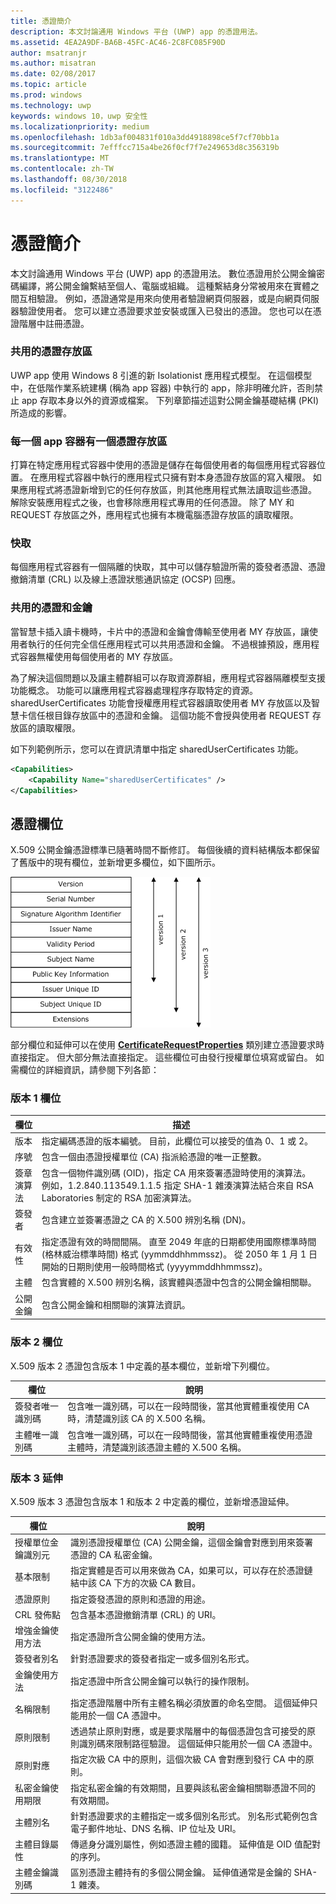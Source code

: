 ```yaml
---
title: 憑證簡介
description: 本文討論通用 Windows 平台 (UWP) app 的憑證用法。
ms.assetid: 4EA2A9DF-BA6B-45FC-AC46-2C8FC085F90D
author: msatranjr
ms.author: misatran
ms.date: 02/08/2017
ms.topic: article
ms.prod: windows
ms.technology: uwp
keywords: windows 10，uwp 安全性
ms.localizationpriority: medium
ms.openlocfilehash: 1db3af004831f010a3dd4918898ce5f7cf70bb1a
ms.sourcegitcommit: 7efffcc715a4be26f0cf7f7e249653d8c356319b
ms.translationtype: MT
ms.contentlocale: zh-TW
ms.lasthandoff: 08/30/2018
ms.locfileid: "3122486"
---
```

# <a name="intro-to-certificates"></a>憑證簡介




本文討論通用 Windows 平台 (UWP) app 的憑證用法。 數位憑證用於公開金鑰密碼編譯，將公開金鑰繫結至個人、電腦或組織。 這種繫結身分常被用來在實體之間互相驗證。 例如，憑證通常是用來向使用者驗證網頁伺服器，或是向網頁伺服器驗證使用者。 您可以建立憑證要求並安裝或匯入已發出的憑證。 您也可以在憑證階層中註冊憑證。

### <a name="shared-certificate-stores"></a>共用的憑證存放區

UWP app 使用 Windows 8 引進的新 Isolationist 應用程式模型。 在這個模型中，在低階作業系統建構 (稱為 app 容器) 中執行的 app，除非明確允許，否則禁止 app 存取本身以外的資源或檔案。 下列章節描述這對公開金鑰基礎結構 (PKI) 所造成的影響。

### <a name="certificate-storage-per-app-container"></a>每一個 app 容器有一個憑證存放區

打算在特定應用程式容器中使用的憑證是儲存在每個使用者的每個應用程式容器位置。 在應用程式容器中執行的應用程式只擁有對本身憑證存放區的寫入權限。 如果應用程式將憑證新增到它的任何存放區，則其他應用程式無法讀取這些憑證。 解除安裝應用程式之後，也會移除應用程式專用的任何憑證。 除了 MY 和 REQUEST 存放區之外，應用程式也擁有本機電腦憑證存放區的讀取權限。

### <a name="cache"></a>快取

每個應用程式容器有一個隔離的快取，其中可以儲存驗證所需的簽發者憑證、憑證撤銷清單 (CRL) 以及線上憑證狀態通訊協定 (OCSP) 回應。

### <a name="shared-certificates-and-keys"></a>共用的憑證和金鑰

當智慧卡插入讀卡機時，卡片中的憑證和金鑰會傳輸至使用者 MY 存放區，讓使用者執行的任何完全信任應用程式可以共用憑證和金鑰。 不過根據預設，應用程式容器無權使用每個使用者的 MY 存放區。

為了解決這個問題以及讓主體群組可以存取資源群組，應用程式容器隔離模型支援功能概念。 功能可以讓應用程式容器處理程序存取特定的資源。 sharedUserCertificates 功能會授權應用程式容器讀取使用者 MY 存放區以及智慧卡信任根目錄存放區中的憑證和金鑰。 這個功能不會授與使用者 REQUEST 存放區的讀取權限。

如下列範例所示，您可以在資訊清單中指定 sharedUserCertificates 功能。

```xml
<Capabilities>
    <Capability Name="sharedUserCertificates" />
</Capabilities>
```

## <a name="certificate-fields"></a>憑證欄位


X.509 公開金鑰憑證標準已隨著時間不斷修訂。 每個後續的資料結構版本都保留了舊版中的現有欄位，並新增更多欄位，如下圖所示。

![x.509 憑證版本 1、2 及 3](images/x509certificateversions.png)

部分欄位和延伸可以在使用 [**CertificateRequestProperties**](https://msdn.microsoft.com/library/windows/apps/br212079) 類別建立憑證要求時直接指定。 但大部分無法直接指定。 這些欄位可由發行授權單位填寫或留白。 如需欄位的詳細資訊，請參閱下列各節：

### <a name="version-1-fields"></a>版本 1 欄位

| 欄位 | 描述 |
|-------|-------------|
| 版本 | 指定編碼憑證的版本編號。 目前，此欄位可以接受的值為 0、1 或 2。 |
| 序號 | 包含一個由憑證授權單位 (CA) 指派給憑證的唯一正整數。 |
| 簽章演算法 | 包含一個物件識別碼 (OID)，指定 CA 用來簽署憑證時使用的演算法。 例如，1.2.840.113549.1.1.5 指定 SHA-1 雜湊演算法結合來自 RSA Laboratories 制定的 RSA 加密演算法。 |
| 簽發者 | 包含建立並簽署憑證之 CA 的 X.500 辨別名稱 (DN)。 |
| 有效性 | 指定憑證有效的時間間隔。 直至 2049 年底的日期都使用國際標準時間 (格林威治標準時間) 格式 (yymmddhhmmssz)。 從 2050 年 1 月 1 日開始的日期則使用一般時間格式 (yyyymmddhhmmssz)。 |
| 主體 | 包含實體的 X.500 辨別名稱，該實體與憑證中包含的公開金鑰相關聯。 |
| 公開金鑰 | 包含公開金鑰和相關聯的演算法資訊。 |

### <a name="version-2-fields"></a>版本 2 欄位

X.509 版本 2 憑證包含版本 1 中定義的基本欄位，並新增下列欄位。

| 欄位 | 說明 |
|-------|-------------|
| 簽發者唯一識別碼 | 包含唯一識別碼，可以在一段時間後，當其他實體重複使用 CA 時，清楚識別該 CA 的 X.500 名稱。 |
| 主體唯一識別碼 | 包含唯一識別碼，可以在一段時間後，當其他實體重複使用憑證主體時，清楚識別該憑證主體的 X.500 名稱。 |

### <a name="version-3-extensions"></a>版本 3 延伸

X.509 版本 3 憑證包含版本 1 和版本 2 中定義的欄位，並新增憑證延伸。

| 欄位  | 說明 |
|--------|-------------|
| 授權單位金鑰識別元 | 識別憑證授權單位 (CA) 公開金鑰，這個金鑰會對應到用來簽署憑證的 CA 私密金鑰。 |
| 基本限制 | 指定實體是否可以用來做為 CA，如果可以，可以存在於憑證鏈結中該 CA 下方的次級 CA 數目。 |
| 憑證原則 | 指定簽發憑證的原則和憑證的用途。 |
| CRL 發佈點 | 包含基本憑證撤銷清單 (CRL) 的 URI。 |
| 增強金鑰使用方法 | 指定憑證所含公開金鑰的使用方法。 |
| 簽發者別名 | 針對憑證要求的簽發者指定一或多個別名形式。 |
| 金鑰使用方法 | 指定憑證中所含公開金鑰可以執行的操作限制。|
| 名稱限制  | 指定憑證階層中所有主體名稱必須放置的命名空間。 這個延伸只能用於一個 CA 憑證中。 |
| 原則限制 | 透過禁止原則對應，或是要求階層中的每個憑證包含可接受的原則識別碼來限制路徑驗證。 這個延伸只能用於一個 CA 憑證中。 |
| 原則對應 | 指定次級 CA 中的原則，這個次級 CA 會對應到發行 CA 中的原則。 |
| 私密金鑰使用期限 | 指定私密金鑰的有效期間，且要與該私密金鑰相關聯憑證不同的有效期間。 |
| 主體別名 | 針對憑證要求的主體指定一或多個別名形式。 別名形式範例包含電子郵件地址、DNS 名稱、IP 位址及 URI。 |
| 主體目錄屬性 | 傳遞身分識別屬性，例如憑證主體的國籍。 延伸值是 OID 值配對的序列。 |
| 主體金鑰識別碼 | 區別憑證主體持有的多個公開金鑰。 延伸值通常是金鑰的 SHA-1 雜湊。 |

